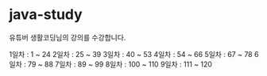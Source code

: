# java-study

유튜버 생활코딩님의 강의를 수강합니다.

1일차 : 1 ~ 24
2일차 : 25 ~ 39
3일차 : 40 ~ 53
4일차 : 54 ~ 66
5일차 : 67 ~ 78
6일차 : 79 ~ 88
7일차 : 89 ~ 99
8일차 : 100 ~ 110
9일차 : 111 ~ 120
